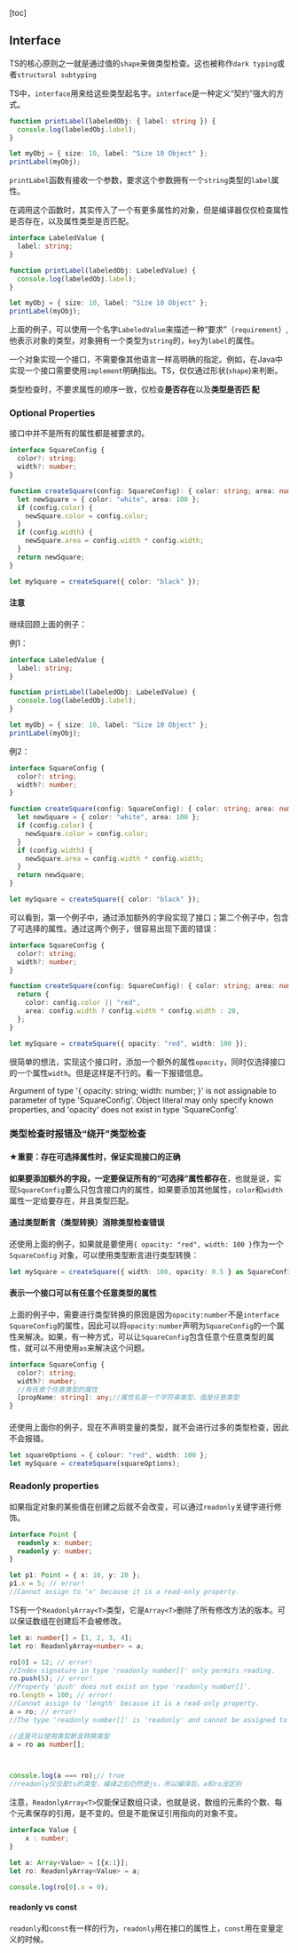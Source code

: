 [toc]
## Interface  
TS的核心原则之一就是通过值的`shape`来做类型检查。这也被称作`dark typing`或者`structural subtyping`   

TS中，`interface`用来给这些类型起名字。`interface`是一种定义“契约”强大的方式。  


```ts
function printLabel(labeledObj: { label: string }) {
  console.log(labeledObj.label);
}

let myObj = { size: 10, label: "Size 10 Object" };
printLabel(myObj);
```

`printLabel`函数有接收一个参数，要求这个参数拥有一个`string`类型的`label`属性。  

在调用这个函数时，其实传入了一个有更多属性的对象，但是编译器仅仅检查属性是否存在，以及属性类型是否匹配。  


```ts
interface LabeledValue {
  label: string;
}

function printLabel(labeledObj: LabeledValue) {
  console.log(labeledObj.label);
}

let myObj = { size: 10, label: "Size 10 Object" };
printLabel(myObj);
```
上面的例子，可以使用一个名字`LabeledValue`来描述一种“要求”（`requirement`）,他表示对象的类型，对象拥有一个类型为`string`的，`key`为`label`的属性。  

一个对象实现一个接口，不需要像其他语言一样高明确的指定。例如，在Java中实现一个接口需要使用`implement`明确指出。TS，仅仅通过形状(`shape`)来判断。


类型检查时，不要求属性的顺序一致，仅检查**是否存在**以及**类型是否匹
配**  


### Optional Properties  
接口中并不是所有的属性都是被要求的。

```ts
interface SquareConfig {
  color?: string;
  width?: number;
}

function createSquare(config: SquareConfig): { color: string; area: number } {
  let newSquare = { color: "white", area: 100 };
  if (config.color) {
    newSquare.color = config.color;
  }
  if (config.width) {
    newSquare.area = config.width * config.width;
  }
  return newSquare;
}

let mySquare = createSquare({ color: "black" });
```

#### 注意  

继续回顾上面的例子：

例1：
```ts
interface LabeledValue {
  label: string;
}

function printLabel(labeledObj: LabeledValue) {
  console.log(labeledObj.label);
}

let myObj = { size: 10, label: "Size 10 Object" };
printLabel(myObj);
```
例2：
```ts
interface SquareConfig {
  color?: string;
  width?: number;
}

function createSquare(config: SquareConfig): { color: string; area: number } {
  let newSquare = { color: "white", area: 100 };
  if (config.color) {
    newSquare.color = config.color;
  }
  if (config.width) {
    newSquare.area = config.width * config.width;
  }
  return newSquare;
}

let mySquare = createSquare({ color: "black" });
```

可以看到，第一个例子中，通过添加额外的字段实现了接口；第二个例子中，包含了可选择的属性。通过这两个例子，很容易出现下面的错误：  
```ts
interface SquareConfig {
  color?: string;
  width?: number;
}

function createSquare(config: SquareConfig): { color: string; area: number } {
  return {
    color: config.color || "red",
    area: config.width ? config.width * config.width : 20,
  };
}

let mySquare = createSquare({ opacity: "red", width: 100 });
```

很简单的想法，实现这个接口时，添加一个额外的属性`opacity`，同时仅选择接口的一个属性`width`。但是这样是不行的。看一下报错信息。  

Argument of type '{ opacity: string; width: number; }' is not assignable to parameter of type 'SquareConfig'. Object literal may only specify known properties, and 'opacity' does not exist in type 'SquareConfig'.


### 类型检查时报错及“绕开”类型检查
#### ★重要：存在可选择属性时，保证实现接口的正确
**如果要添加额外的字段，一定要保证所有的“可选择”属性都存在**，也就是说，实现`SquareConfig`要么只包含接口内的属性，如果要添加其他属性，`color`和`width`属性一定给要存在，并且类型匹配。

#### 通过类型断言（类型转换）消除类型检查错误  
还使用上面的例子，如果就是要使用`{ opacity: "red", width: 100 }`作为一个`SquareConfig`
对象，可以使用类型断言进行类型转换：  

```ts
let mySquare = createSquare({ width: 100, opacity: 0.5 } as SquareConfig);
```
#### 表示一个接口可以有任意个任意类型的属性  
上面的例子中，需要进行类型转换的原因是因为`opacity:number`不是`interface SquareConfig`的属性，因此可以将`opacity:number`声明为`SquareConfig`的一个属性来解决。如果，有一种方式，可以让`SquareConfig`包含任意个任意类型的属性，就可以不用使用`as`来解决这个问题。  

```ts
interface SquareConfig {
  color?: string;
  width?: number;
  //有任意个任意类型的属性
  [propName: string]: any;//属性名是一个字符串类型，值是任意类型
}
```

#### 

还使用上面你的例子，现在不声明变量的类型，就不会进行过多的类型检查，因此不会报错。
```ts
let squareOptions = { colour: "red", width: 100 };
let mySquare = createSquare(squareOptions);
```


### Readonly properties  
如果指定对象的某些值在创建之后就不会改变，可以通过`readonly`关键字进行修饰。  

```ts
interface Point {
  readonly x: number;
  readonly y: number;
}

let p1: Point = { x: 10, y: 20 };
p1.x = 5; // error!
//Cannot assign to 'x' because it is a read-only property.
```

TS有一个`ReadonlyArray<T>`类型，它是`Array<T>`删除了所有修改方法的版本。可以保证数组在创建后不会被修改。  

```ts
let a: number[] = [1, 2, 3, 4];
let ro: ReadonlyArray<number> = a;

ro[0] = 12; // error!
//Index signature in type 'readonly number[]' only permits reading.
ro.push(5); // error!
//Property 'push' does not exist on type 'readonly number[]'.
ro.length = 100; // error!
//Cannot assign to 'length' because it is a read-only property.
a = ro; // error!
//The type 'readonly number[]' is 'readonly' and cannot be assigned to the mutable type 'number[]'.

//这里可以使用类型断言转换类型  
a = ro as number[];



console.log(a === ro);// true
//readonly仅仅是ts的类型，编译之后仍然是js，所以编译后，a和ro没区别
```

注意，`ReadonlyArray<T>`仅能保证数组只读，也就是说，数组的元素的个数、每个元素保存的引用，是不变的。但是不能保证引用指向的对象不变。  

```ts
interface Value {
    x : number;
}

let a: Array<Value> = [{x:1}];
let ro: ReadonlyArray<Value> = a;

console.log(ro[0].x = 0);
```  


#### readonly vs const  
`readonly`和`const`有一样的行为，`readonly`用在接口的属性上，`const`用在变量定义的时候。

